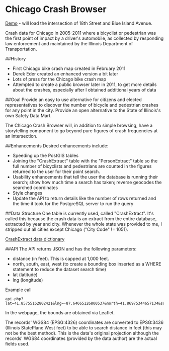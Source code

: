 Chicago Crash Browser
=====================

[Demo](http://gridchicago.com/crashes/index.php#lat=41.857719&lon=-87.661216&get=yes&zoom=18) - will load the intersection of 18th Street and Blue Island Avenue. 

Crash data for Chicago in 2005-2011 where a bicyclist or pedestrian was the first point of impact by a driver's automobile, as collected by responding law enforcement and maintained by the Illinois Department of Transportation.

##History
* First Chicago bike crash map created in February 2011
* Derek Eder created an enhanced version a bit later
* Lots of press for the Chicago bike crash map
* Attempted to create a public browser later in 2011, to get more details about the crashes, especially after I obtained additional years of data

##Goal
Provide an easy to use alternative for citizens and elected representatives to discover the number of bicycle and pedestrian crashes for any point in the city. Provide an open alternative to the State of Illinois's own Safety Data Mart.  

The Chicago Crash Browser will, in addition to simple browsing, have a storytelling component to go beyond pure figures of crash frequencies at an intersection. 

##Enhancements
Desired enhancements include:
* Speeding up the PostGIS tables
* Joining the "CrashExtract" table with the "PersonExtract" table so the full number of bicyclists and pedestrians are counted in the figures returned to the user for their point search.
* Usability enhancements that tell the user the database is running their search; show how much time a search has taken; reverse geocodes the searched coordinates
* Style changes
* Update the API to return details like the number of rows returned and the time it took for the PostgreSQL server to run the query

##Data Structure
One table is currently used, called "CrashExtract". It's called this because the crash data is an extract from the entire database, extracted by year and city. Whenever the whole state was provided to me, I stripped out all cities except Chicago ("City Code" != 1051).

[CrashExtract data dictionary](datadictionary/2004-present_crash_datadictionary_10-13-09.docx)

##API
The API returns JSON and has the following parameters:
* distance (in feet). This is capped at 1,000 feet. 
* north, south, east, west (to create a bounding box inserted as a WHERE statement to reduce the dataset search time)
* lat (latitude)
* lng (longitude)

Example call
````
api.php?lat=41.85755162802421&lng=-87.64665126800537&north=41.86975344657134&south=41.84533324486843&east=-87.62577295303345&west=-87.66748666763306&distance=150
````

In the webpage, the bounds are obtained via Leaflet. 

The records' WGS84 (EPSG:4326) coordinates are converted to EPSG:3436 (Illinois StatePlane West feet) to be able to search distance in feet (this may not be the best method). This is the data's original projection although the records' WGS84 coordinates (provided by the data author) are the actual fields used.